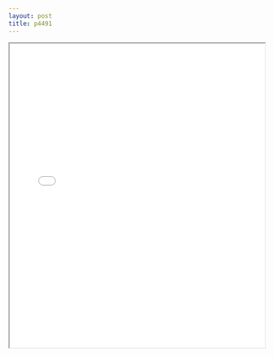```yaml
---
layout: post
title: p4491
---
```


<div class="pdf-container">
<iframe src="/assets/pdfs/p4491.pdf" height="600" width="100%" allowFullScreen="true"></iframe>
</div>

